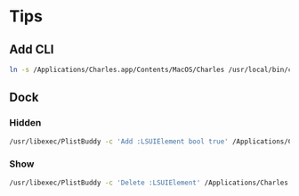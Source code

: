 # Tips

## Add CLI

```sh
ln -s /Applications/Charles.app/Contents/MacOS/Charles /usr/local/bin/charles
```

## Dock

### Hidden

```sh
/usr/libexec/PlistBuddy -c 'Add :LSUIElement bool true' /Applications/Charles.app/Contents/Info.plist
```

### Show

```sh
/usr/libexec/PlistBuddy -c 'Delete :LSUIElement' /Applications/Charles.app/Contents/Info.plist
```
